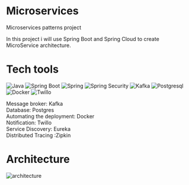 # Microservices
Microservices patterns project

In this project i will use Spring Boot and Spring Cloud to create MicroService architecture.

<h1>Tech tools</h1>

![Java](https://img.shields.io/badge/-Java-090909?style=for-the-badge&logo=appveyor)
![Spring Boot](https://img.shields.io/badge/-Spring_Boot-407d41?style=for-the-badge&logo=springboot)
![Spring](https://img.shields.io/badge/-Spring-407d41?style=for-the-badge&logo=spring)
![Spring Security](https://img.shields.io/badge/-Spring_Security-407d41?style=for-the-badge&logo=springsecurity)
![Kafka](https://img.shields.io/badge/-Apache_Kafka-121212?style=for-the-badge&logo=apachekafka)
![Postgresql](https://img.shields.io/badge/-Postgresql-dedee0?style=for-the-badge&logo=postgresql)
![Docker](https://img.shields.io/badge/-Docker-313e94?style=for-the-badge&logo=docker)
![Twillo](https://img.shields.io/badge/-Twillo-121212?style=for-the-badge&logo=twilio)

Message broker: Kafka <br>
Database: Postgres <br>
Automating the deployment: Docker <br>
Notification: Twillo <br>
Service Discovery: Eureka <br>
Distributed Tracing :Zipkin <br>

<h1>Architecture</h1>

![architecture](https://user-images.githubusercontent.com/101453514/186715518-9621e33b-4b8e-45e1-a95c-9f3f4ff45b68.png)

